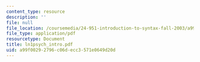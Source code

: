 ```yaml
---
content_type: resource
description: ''
file: null
file_location: /coursemedia/24-951-introduction-to-syntax-fall-2003/a99f00292796c06decc3571e0649d20d_ln1psych_intro.pdf
file_type: application/pdf
resourcetype: Document
title: ln1psych_intro.pdf
uid: a99f0029-2796-c06d-ecc3-571e0649d20d
---
```

